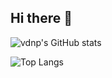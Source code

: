 ## Hi there 👋

![vdnp's GitHub stats](https://github-readme-stats.vercel.app/api?username=vdnp&show_icons=true&theme=tokyonight)

![Top Langs](https://github-readme-stats.vercel.app/api/top-langs/?username=vdnp&layout=compact&theme=tokyonight)

